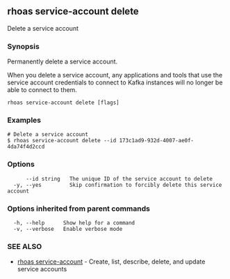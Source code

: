 ## rhoas service-account delete

Delete a service account

### Synopsis

Permanently delete a service account.

When you delete a service account, any applications and tools that use the service account credentials to connect to Kafka instances will no longer be able to connect to them.


```
rhoas service-account delete [flags]
```

### Examples

```
# Delete a service account
$ rhoas service-account delete --id 173c1ad9-932d-4007-ae0f-4da74f4d2ccd

```

### Options

```
      --id string   The unique ID of the service account to delete
  -y, --yes         Skip confirmation to forcibly delete this service account
```

### Options inherited from parent commands

```
  -h, --help      Show help for a command
  -v, --verbose   Enable verbose mode
```

### SEE ALSO

* [rhoas service-account](rhoas_service-account.md)	 - Create, list, describe, delete, and update service accounts


